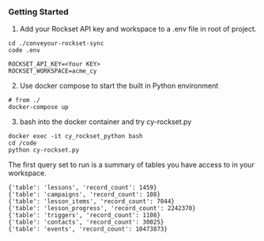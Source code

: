### Getting Started

1. Add your Rockset API key and workspace to a .env file in root of project. 

```
cd ./conveyour-rockset-sync
code .env
```

```
ROCKSET_API_KEY=<Your KEY>
ROCKSET_WORKSPACE=acme_cy
```


2. Use docker compose to start the built in Python environment

```
# from ./
docker-compose up
```

3. bash into the docker container and try cy-rockset.py
```
docker exec -it cy_rockset_python bash
cd /code
python cy-rockset.py
```

The first query set to run is a summary of tables you have access to in your workspace. 

```
{'table': 'lessons', 'record_count': 1459}
{'table': 'campaigns', 'record_count': 108}
{'table': 'lesson_items', 'record_count': 7044}
{'table': 'lesson_progress', 'record_count': 2242370}
{'table': 'triggers', 'record_count': 1108}
{'table': 'contacts', 'record_count': 30025}
{'table': 'events', 'record_count': 10473873}
```